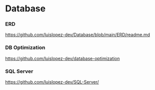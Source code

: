 # Database

### ERD
https://github.com/luislopez-dev/Database/blob/main/ERD/readme.md
### DB Optimization
https://github.com/luislopez-dev/database-optimization
### SQL Server
https://github.com/luislopez-dev/SQL-Server/
